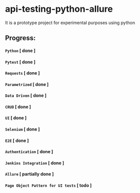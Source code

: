 # api-testing-python-allure
It is a prototype project for experimental purposes using python

## Progress:
#### `Python` [ done ]
#### `Pytest` [ done ]
#### `Requests` [ done ]
#### `Parametrized` [ done ]
#### `Data Driven` [ done ]
#### `CRUD` [ done ]
#### `UI` [ done ]
#### `Selenium` [ done ]
#### `E2E` [ done ]
#### `Authentication` [ done ]
#### `Jenkins Integration` [ done ]
#### `Allure` [ partially done ]
#### `Page Object Pattern for UI tests` [ todo ]
